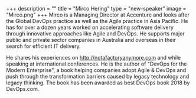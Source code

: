 +++
description = ""
title = "Mirco Hering"
type = "new-speaker"
image = "Mirco.png"
+++
Mirco is a Managing Director at Accenture and looks after the Global DevOps practice as well as the Agile practice in Asia Pacific. He has for over a dozen years worked on accelerating software delivery through innovative approaches like Agile and DevOps. He supports major public and private sector companies in Australia and overseas in their search for efficient IT delivery. 

He shares his experiences on http://notafactoryanymore.com and while speaking at international conferences. He is the author of "DevOps for the Modern Enterprise", a book helping companies adopt Agile & DevOps and push through the transformation barriers caused by legacy technology and legacy thinking. The book has been awarded as best DevOps book 2018 by DevOps.com.